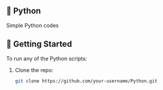 ## 🐍 Python

Simple Python codes

## 🚀 Getting Started

To run any of the Python scripts:

1. Clone the repo:
   ```bash
   git clone https://github.com/your-username/Python.git
